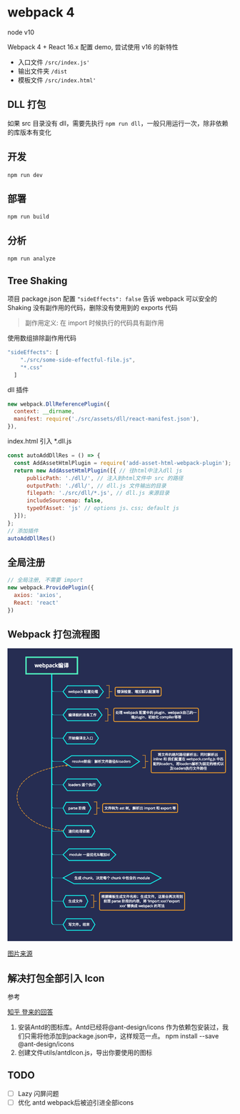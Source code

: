 # webpack 4

node v10

Webpack 4 + React 16.x 配置 demo, 尝试使用 v16 的新特性

- 入口文件 `/src/index.js'`
- 输出文件夹 `/dist`
- 模板文件 `/src/index.html'`

## DLL 打包

如果 src 目录没有 dll，需要先执行 `npm run dll`，一般只用运行一次，除非依赖的库版本有变化

## 开发

`npm run dev`

## 部署

`npm run build`

## 分析

`npm run analyze`

## Tree Shaking

项目 package.json 配置 `"sideEffects": false` 告诉 webpack 可以安全的 Shaking 没有副作用的代码，删除没有使用到的 exports 代码

> 副作用定义: 在 import 时候执行的代码具有副作用

使用数组排除副作用代码

```js
"sideEffects": [
    "./src/some-side-effectful-file.js",
    "*.css"
  ]
```

dll 插件

```js
new webpack.DllReferencePlugin({
  context: __dirname,
  manifest: require('./src/assets/dll/react-manifest.json'),
}),
```

index.html 引入 *.dll.js

```js
const autoAddDllRes = () => {
  const AddAssetHtmlPlugin = require('add-asset-html-webpack-plugin');
  return new AddAssetHtmlPlugin([{ // 往html中注入dll js
      publicPath: './dll/', // 注入到html文件中 src 的路径
      outputPath: './dll/', // dll.js 文件输出的目录
      filepath: './src/dll/*.js', // dll.js 来源目录
      includeSourcemap: false,
      typeOfAsset: 'js' // options js、css; default js
  }]);
};
// 添加插件
autoAddDllRes()
```


## 全局注册
```js
// 全局注册, 不需要 import
new webpack.ProvidePlugin({
  axios: 'axios',
  React: 'react'
})
```

## Webpack 打包流程图

![打包流程图](./webpack.png)

[图片来源](https://juejin.im/post/5c6b78cdf265da2da15db125)

## 解决打包全部引入 Icon

参考

[知乎 登来的回答](https://www.zhihu.com/question/308898834/answer/573515745)

1. 安装Antd的图标库。Antd已经将@ant-design/icons 作为依赖包安装过，我们只需将他添加到package.json中，这样规范一点。 npm install --save @ant-design/icons
2. 创建文件utils/antdIcon.js，导出你要使用的图标

## TODO

- [ ] Lazy 闪屏问题
- [ ] 优化 antd webpack后被迫引进全部icons